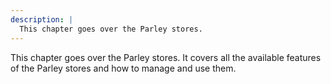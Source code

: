 ```yaml
---
description: |
  This chapter goes over the Parley stores.
---
```


This chapter goes over the Parley stores. It covers all the available features
of the Parley stores and how to manage and use them.
